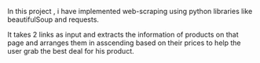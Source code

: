 In this project , i have implemented web-scraping using python libraries like beautifulSoup and requests.

It takes 2 links as input and extracts the information of products on that page and arranges them in asscending based on their prices to help the user grab the best deal for his product.